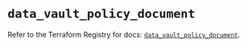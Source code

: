# `data_vault_policy_document`

Refer to the Terraform Registry for docs: [`data_vault_policy_document`](https://registry.terraform.io/providers/hashicorp/vault/5.1.0/docs/data-sources/policy_document).
